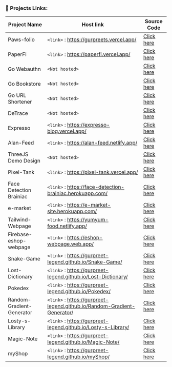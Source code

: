 ### 🎨 Projects Links:
| Project Name  | Host link | Source Code |
| ------------- | ------------- | ------------- |
| Paws-folio  | `<link>` : <https://gurpreets.vercel.app/>  | <a href="https://github.com/gurpreet-legend/Portfolio" target="_blank">Click here</a> |
| PaperFi  | `<link>` : <https://paperfi.vercel.app/>  | <a href="https://github.com/gurpreet-legend/PaperFi" target="_blank">Click here</a> |
| Go Webauthn | `<Not hosted>`  | <a href="https://github.com/gurpreet-legend/go-webauthn" target="_blank">Click here</a> |
| Go Bookstore  | `<Not hosted>`  | <a href="https://github.com/gurpreet-legend/golang-bookstore" target="_blank">Click here</a> |
| Go URL Shortener  | `<Not hosted>`  | <a href="https://github.com/gurpreet-legend/golang-url-shortener" target="_blank">Click here</a> |
| DeTrace  | `<Not hosted>` | <a href="https://github.com/gurpreet-legend/DeTrace" target="_blank">Click here</a> |
| Expresso  | `<link>` : <https://expresso-blog.vercel.app/>  | <a href="https://github.com/gurpreet-legend/Expresso" target="_blank">Click here</a> |
| Alan-Feed  | `<link>` : <https://alan-feed.netlify.app/>  | <a href="https://github.com/gurpreet-legend/Alan-Feed" target="_blank">Click here</a> |
| ThreeJS Demo Design | `<Not hosted>`  | <a href="https://github.com/gurpreet-legend/threejs-demo-design" target="_blank">Click here</a> |
| Pixel-Tank | `<link>` : <https://pixel-tank.vercel.app/>  | <a href="https://github.com/gurpreet-legend/Pixel-Tank" target="_blank">Click here</a> |
| Face Detection Brainiac  | `<link>` : <https://face-detection-brainiac.herokuapp.com/>  | <a href="https://github.com/gurpreet-legend/Face-Recognition-Brainiac-Frontend" target="_blank">Click here</a> |
| e-market  | `<link>` : <https://e-market-site.herokuapp.com/>  | <a href="https://github.com/gurpreet-legend/e-market" target="_blank">Click here</a> |
| Tailwind-Webpage  | `<link>` : <https://yumyum-food.netlify.app/>  | <a href="https://github.com/gurpreet-legend/Tailwind-Webpage" target="_blank">Click here</a> |
| Firebase-eshop-webpage  | `<link>` : <https://eshop-webpage.web.app/>  | <a href="https://github.com/gurpreet-legend/eshop-webpage" target="_blank">Click here</a> |
| Snake-Game  | `<link>` : <https://gurpreet-legend.github.io/Snake-Game/>  | <a href="https://github.com/gurpreet-legend/Snake-Game" target="_blank">Click here</a> |
| Lost-Dictionary  |`<link>` : <https://gurpreet-legend.github.io/Lost-Dictionary/>  | <a href="https://github.com/gurpreet-legend/Lost-Dictionary" target="_blank">Click here</a> |
| Pokedex  | `<link>` : <https://gurpreet-legend.github.io/Pokedex/>  | <a href="https://github.com/gurpreet-legend/Pokedex" target="_blank">Click here</a> |
| Random-Gradient-Generator  | `<link>` : <https://gurpreet-legend.github.io/Random-Gradient-Generator/>  | <a href="https://github.com/gurpreet-legend/Random-Gradient-Generator" target="_blank">Click here</a> |
| Losty-s-Library  | `<link>` : <https://gurpreet-legend.github.io/Losty-s-Library/>  | <a href="https://github.com/gurpreet-legend/Losty-s-Library" target="_blank">Click here</a> |
| Magic-Note  | `<link>` : <https://gurpreet-legend.github.io/Magic-Note/>  | <a href="https://github.com/gurpreet-legend/Magic-Note" target="_blank">Click here</a> |
| myShop  | `<link>` : <https://gurpreet-legend.github.io/myShop/>  | <a href="https://github.com/gurpreet-legend/myShop" target="_blank">Click here</a> |
<br/>
